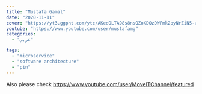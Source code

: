 ```yaml
---
title: "Mustafa Gamal"
date: "2020-11-11"
cover: "https://yt3.ggpht.com/ytc/AKedOLTA98s8nsQZoXDQzDWFmk2pyNrZiN5-aR0jJTlXOg=s88-c-k-c0x00ffffff-no-rj"
youtube: "https://www.youtube.com/user/mustafamg"
categories:
  - "عربي"

tags:
  - "microservice"
  - "software architecture"
  - "pin"
---
```


Also please check https://www.youtube.com/user/MoveITChannel/featured
